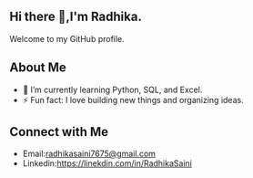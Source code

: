 ## Hi there 👋,I'm Radhika.

Welcome to my GitHub profile.

## About Me
- 🌱 I’m currently learning Python, SQL, and Excel.
- ⚡ Fun fact: I love building new things and organizing ideas. 

## Connect with Me
- Email:radhikasaini7675@gmail.com
- Linkedin:https://linekdin.com/in/RadhikaSaini
<!--
**Radhika4647/Radhika4647** is a ✨ _special_ ✨ repository because its `README.md` (this file) appears on your GitHub profile.

Here are some ideas to get you started:

- 🔭 I’m currently working on ...
- 🌱 I’m currently learning ...
- 👯 I’m looking to collaborate on ...
- 🤔 I’m looking for help with ...
- 💬 Ask me about ...
- 📫 How to reach me: ...
- 😄 Pronouns: ...
- ⚡ Fun fact: ...
-->
